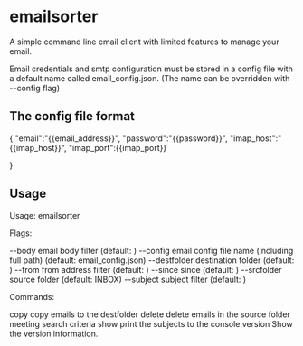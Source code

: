 # emailsorter

A simple command line email client with limited features to manage your email.

Email credentials and smtp configuration must be stored in a  config file with a default name called email_config.json. (The name can be overridden with --config flag)

## The config file format

{
        "email":"{{email_address}}",
        "password":"{{password}}",
        "imap_host":"{{imap_host}}",
        "imap_port":{{imap_port}}



}

## Usage



Usage: emailsorter <command>

Flags:

  --body        email body filter (default: <none>)
  --config      email config file name (including full path) (default: email_config.json)
  --destfolder  destination folder (default: <none>)
  --from        from address filter (default: <none>)
  --since       since (default: <none>)
  --srcfolder   source folder (default: INBOX)
  --subject     subject filter (default: <none>)

Commands:

  copy     copy emails to the destfolder
  delete   delete emails in the source folder meeting search criteria
  show     print the subjects to the console
  version  Show the version information.
